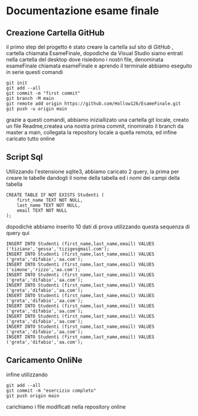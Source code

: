 # Documentazione esame finale 
## Creazione Cartella GitHub 
il primo step del progetto è stato creare la cartella sul sito di *GitHub* , cartella chiamata EsameFinale, dopodiche 
da Visual Studio siamo entrati nella cartella del desktop dove risiedono i nostri file, denominata esameFinale chiamata esameFinale
e aprendo il terminale abbiamo eseguito in serie questi comandi 

```
git init
git add --all
git commit -m "first commit"
git branch -M main
git remote add origin https://github.com/Hollow126/EsameFinale.git
git push -u origin main
```
grazie a questi comandi, abbiamo iniziallizato una cartella git locale, creato un file Readme,createa una nostra prima commit, rinominato il branch da master a main, collegata la repository locale a quella remota, ed infine caricato tutto online

## Script Sql 
Utilizzando l'estensione sqlite3, abbiamo caricato 2 query, la prima per creare le tabelle dandogli il nome della tabella ed i nomi dei campi della tabella  

```
CREATE TABLE IF NOT EXISTS Studenti (
	first_name TEXT NOT NULL,
	last_name TEXT NOT NULL,
	email TEXT NOT NULL
);
```

dopodichè abbiamo inserito 10 dati di prova utilizzando questa sequenza di query qui 

```
INSERT INTO Studenti (first_name,last_name,email) VALUES ('tiziano','gessa','tizigesgmail.com');
INSERT INTO Studenti (first_name,last_name,email) VALUES ('greta','difabio','aa.com');
INSERT INTO Studenti (first_name,last_name,email) VALUES ('simone','rizzo','aa.com');
INSERT INTO Studenti (first_name,last_name,email) VALUES ('greta','difabio','aa.com');
INSERT INTO Studenti (first_name,last_name,email) VALUES ('greta','difabio','aa.com');
INSERT INTO Studenti (first_name,last_name,email) VALUES ('greta','difabio','aa.com');
INSERT INTO Studenti (first_name,last_name,email) VALUES ('greta','difabio','aa.com');
INSERT INTO Studenti (first_name,last_name,email) VALUES ('greta','difabio','aa.com');
INSERT INTO Studenti (first_name,last_name,email) VALUES ('greta','difabio','aa.com');
INSERT INTO Studenti (first_name,last_name,email) VALUES ('greta','difabio','aa.com');
```
## Caricamento OnliNe
infine utilizzando 
```
git add --all 
git commit -m "esercizio completo"
git push origin main 
```
carichiamo i file modificati nella repository online 